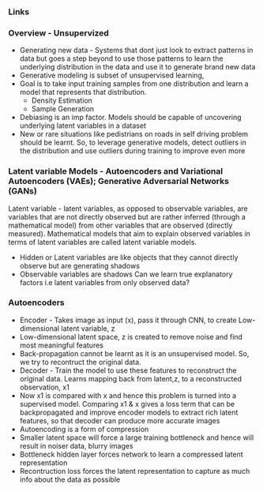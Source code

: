 ### Links


### Overview - Unsupervized
* Generating new data - Systems that dont just look to extract patterns in data but goes a step beyond to use those patterns to learn the underlying distribution in the data and use it to generate brand new data
* Generative modeling is subset of unsupervised learning, 
* Goal is to take input training samples from one distribution and learn a model that represents that distribution. 
  * Density Estimation 
  * Sample Generation 
* Debiasing is an imp factor. Models should be capable of uncovering underlying latent variables in a dataset
* New or rare situations like pedistrians on roads in self driving problem should be learnt. So, to leverage generative models, detect outliers in the distribution and use outliers during training to improve even more

### Latent variable Models - Autoencoders and Variational Autoencoders (VAEs); Generative Adversarial Networks (GANs)
Latent variable - latent variables, as opposed to observable variables, are variables that are not directly observed but are rather inferred (through a mathematical model) from other variables that are observed (directly measured). Mathematical models that aim to explain observed variables in terms of latent variables are called latent variable models. 
* Hidden or Latent variables are like objects that they cannot directly observe but are generating shadows
* Observable variables are shadows
Can we learn true explanatory factors i.e latent variables from only observed data?

### Autoencoders
* Encoder - Takes image as input (x), pass it through CNN, to create Low-dimensional latent variable, z
* Low-dimensional latent space, z is created to remove noise and find most meaningful features
* Back-propagation cannot be learnt as it is an unsupervised model. So, we try to recontruct the original data. 
* Decoder - Train the model to use these features to reconstruct the original data. Learns mapping back from latent,z, to a reconstructed observation, x1
* Now x1 is compared with x and hence this problem is turned into a supervised model. Comparing x1 & x gives a loss term that can be backpropagated and improve encoder models to extract rich latent features, so that decoder can produce more accurate images
* Autoencoding is a form of compression
* Smaller latent space will force a large training bottleneck and hence will result in noiser data, blurry images
* Bottleneck hidden layer forces network to learn a compressed latent representation
* Recontruction loss forces the latent representation to capture as much info about the data as possible






